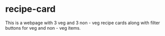 # recipe-card
This is a webpage with 3 veg and 3 non - veg recipe cards along with filter buttons for veg and non - veg items.
